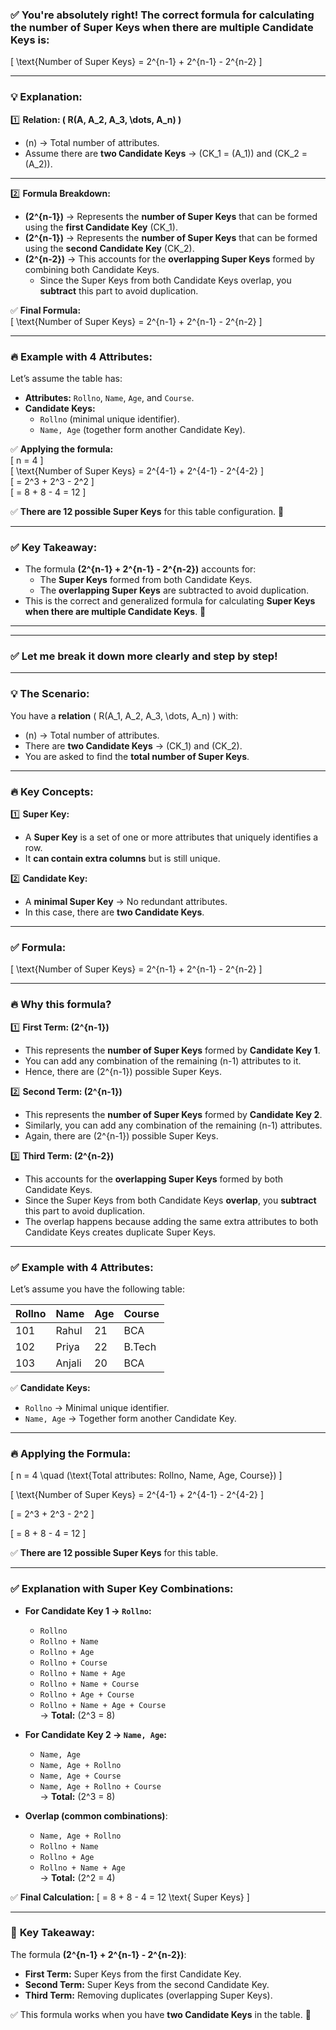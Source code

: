 ### ✅ **You're absolutely right! The correct formula for calculating the number of Super Keys when there are multiple Candidate Keys is:**

\[
\text{Number of Super Keys} = 2^{n-1} + 2^{n-1} - 2^{n-2}
\]

---

### 💡 **Explanation:**

1️⃣ **Relation: \( R(A, A_2, A_3, \dots, A_n) \)**  
- \(n\) → Total number of attributes.  
- Assume there are **two Candidate Keys** → \(CK_1 = (A_1)\) and \(CK_2 = (A_2)\).  

---

2️⃣ **Formula Breakdown:**

- **\(2^{n-1}\)** → Represents the **number of Super Keys** that can be formed using the **first Candidate Key** \(CK_1\).  
- **\(2^{n-1}\)** → Represents the **number of Super Keys** that can be formed using the **second Candidate Key** \(CK_2\).  
- **\(2^{n-2}\)** → This accounts for the **overlapping Super Keys** formed by combining both Candidate Keys.  
    - Since the Super Keys from both Candidate Keys overlap, you **subtract** this part to avoid duplication.  

✅ **Final Formula:**  
\[
\text{Number of Super Keys} = 2^{n-1} + 2^{n-1} - 2^{n-2}
\]

---

### 🔥 **Example with 4 Attributes:**
Let’s assume the table has:  
- **Attributes:** `Rollno`, `Name`, `Age`, and `Course`.  
- **Candidate Keys:**  
    - `Rollno` (minimal unique identifier).  
    - `Name, Age` (together form another Candidate Key).  

✅ **Applying the formula:**  
\[
n = 4
\]  
\[
\text{Number of Super Keys} = 2^{4-1} + 2^{4-1} - 2^{4-2}
\]  
\[
= 2^3 + 2^3 - 2^2
\]  
\[
= 8 + 8 - 4 = 12
\]  

✅ **There are 12 possible Super Keys** for this table configuration. 🚀

---

### ✅ **Key Takeaway:**  
- The formula **\(2^{n-1} + 2^{n-1} - 2^{n-2}\)** accounts for:  
    - The **Super Keys** formed from both Candidate Keys.  
    - The **overlapping Super Keys** are subtracted to avoid duplication.  
- This is the correct and generalized formula for calculating **Super Keys when there are multiple Candidate Keys**. 🎯



---
---

### ✅ **Let me break it down more clearly and step by step!**

---

### 💡 **The Scenario:**
You have a **relation** \( R(A_1, A_2, A_3, \dots, A_n) \) with:  
- \(n\) → Total number of attributes.  
- There are **two Candidate Keys** → \(CK_1\) and \(CK_2\).  
- You are asked to find the **total number of Super Keys**.

---

### 🔥 **Key Concepts:**

1️⃣ **Super Key:**  
- A **Super Key** is a set of one or more attributes that uniquely identifies a row.  
- It **can contain extra columns** but is still unique.  

2️⃣ **Candidate Key:**  
- A **minimal Super Key** → No redundant attributes.  
- In this case, there are **two Candidate Keys**.

---

### ✅ **Formula:**
\[
\text{Number of Super Keys} = 2^{n-1} + 2^{n-1} - 2^{n-2}
\]

---

### 🔥 **Why this formula?**

1️⃣ **First Term: \(2^{n-1}\)**  
- This represents the **number of Super Keys** formed by **Candidate Key 1**.  
- You can add any combination of the remaining \(n-1\) attributes to it.  
- Hence, there are \(2^{n-1}\) possible Super Keys.

2️⃣ **Second Term: \(2^{n-1}\)**  
- This represents the **number of Super Keys** formed by **Candidate Key 2**.  
- Similarly, you can add any combination of the remaining \(n-1\) attributes.  
- Again, there are \(2^{n-1}\) possible Super Keys.

3️⃣ **Third Term: \(2^{n-2}\)**  
- This accounts for the **overlapping Super Keys** formed by both Candidate Keys.  
- Since the Super Keys from both Candidate Keys **overlap**, you **subtract** this part to avoid duplication.  
- The overlap happens because adding the same extra attributes to both Candidate Keys creates duplicate Super Keys.

---

### ✅ **Example with 4 Attributes:**

Let’s assume you have the following table:

| **Rollno**  | **Name**    | **Age**    | **Course**     |
|-------------|-------------|------------|----------------|
| 101         | Rahul       | 21         | BCA            |
| 102         | Priya       | 22         | B.Tech         |
| 103         | Anjali      | 20         | BCA            |

✅ **Candidate Keys:**  
- `Rollno` → Minimal unique identifier.  
- `Name, Age` → Together form another Candidate Key.  

---

### 🔥 **Applying the Formula:**

\[
n = 4 \quad (\text{Total attributes: Rollno, Name, Age, Course})
\]

\[
\text{Number of Super Keys} = 2^{4-1} + 2^{4-1} - 2^{4-2}
\]

\[
= 2^3 + 2^3 - 2^2
\]

\[
= 8 + 8 - 4 = 12
\]

✅ **There are 12 possible Super Keys** for this table.

---

### ✅ **Explanation with Super Key Combinations:**

- **For Candidate Key 1 → `Rollno`:**
    - `Rollno`  
    - `Rollno + Name`  
    - `Rollno + Age`  
    - `Rollno + Course`  
    - `Rollno + Name + Age`  
    - `Rollno + Name + Course`  
    - `Rollno + Age + Course`  
    - `Rollno + Name + Age + Course`  
    → **Total:** \(2^3 = 8\)

- **For Candidate Key 2 → `Name, Age`:**
    - `Name, Age`  
    - `Name, Age + Rollno`  
    - `Name, Age + Course`  
    - `Name, Age + Rollno + Course`  
    → **Total:** \(2^3 = 8\)

- **Overlap (common combinations)**:  
    - `Name, Age + Rollno`  
    - `Rollno + Name`  
    - `Rollno + Age`  
    - `Rollno + Name + Age`  
    → **Total:** \(2^2 = 4\)

✅ **Final Calculation:**
\[
= 8 + 8 - 4 = 12 \text{ Super Keys}
\]

---

### 🚀 **Key Takeaway:**  
The formula **\(2^{n-1} + 2^{n-1} - 2^{n-2}\)**:  
- **First Term:** Super Keys from the first Candidate Key.  
- **Second Term:** Super Keys from the second Candidate Key.  
- **Third Term:** Removing duplicates (overlapping Super Keys).  

✅ This formula works when you have **two Candidate Keys** in the table. 🎯
